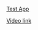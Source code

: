 
[Test App](https://shekharbiswas.github.io/python-data-app/)

[Video link](https://www.canva.com/design/DAGit9lbuaA/AZmpOrjEa9ayqdMemp602Q/edit?ui=eyJFIjp7IkE_IjoiSCJ9LCJHIjp7IkEiOnRydWV9fQ)
